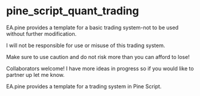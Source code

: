 # pine_script_quant_trading

EA.pine provides a template for a basic trading system-not to be used without further modification. 

I will not be responsible for use or misuse of this trading system.

Make sure to use caution and do not risk more than you can afford to lose!

Collaborators welcome! I have more ideas in progress so if you would like to partner up let me know.

EA.pine provides a template for a trading system in Pine Script. 

